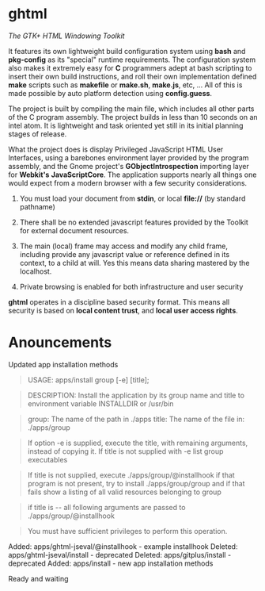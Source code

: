 ghtml
=====

*The GTK+ HTML Windowing Toolkit*

It features its own lightweight build configuration system using **bash** and **pkg-config** as 
its "special" runtime requirements. The configuration system also makes it extremely 
easy for **C** programmers adept at bash scripting to insert their own build instructions, 
and roll their own implementation defined **make** scripts such as **makefile** or **make.sh**, 
**make.js**, etc, ... All of this is made possible by auto platform detection using 
**config.guess**.

The project is built by compiling the main file, which includes all other parts of the 
C program assembly. The project builds in less than 10 seconds on an intel atom. It is 
lightweight and task oriented yet still in its initial planning stages of release.

What the project does is display Privileged JavaScript HTML User Interfaces, using a 
barebones environment layer provided by the program assembly, and the Gnome project's 
**GObjectIntrospection** importing layer for **Webkit's** **JavaScriptCore**. The application 
supports nearly all things one would expect from a modern browser with a few security 
considerations.

 1. You must load your document from **stdin**, or local **file://** (by standard pathname)

 2. There shall be no extended javascript features provided by the Toolkit for external
     document resources.

 3. The main (local) frame may access and modify any child frame, including provide any
     javascript value or reference defined in its context, to a child at will. Yes this
     means data sharing mastered by the localhost.

 4. Private browsing is enabled for both infrastructure and user security

**ghtml** operates in a discipline based security format. This means all security is 
based on **local content trust**, and **local user access rights**.

Anouncements
============

Updated app installation methods

>USAGE: apps/install group [-e] [title];

>DESCRIPTION: Install the application by its group name and
>title to environment variable INSTALLDIR or /usr/bin

>group: The name of the path in ./apps
>title: The name of the file in: ./apps/group

>If option -e is supplied, execute the title, with remaining arguments,
>instead of copying it. If title is not supplied with -e list group executables

>If title is not supplied, execute ./apps/group/@installhook
>if that program is not present, try to install
>./apps/group/group and if that fails show a listing
>of all valid resources belonging to group

>if title is -- all following arguments are passed to
>./apps/group/@installhook

>You must have sufficient privileges to perform this operation.

Added: apps/ghtml-jseval/@installhook - example installhook
Deleted: apps/ghtml-jseval/install - deprecated
Deleted: apps/gitplus/install - deprecated
Added: apps/install - new app installation methods

Ready and waiting
